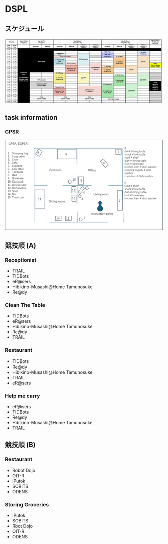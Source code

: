 # DSPL

## スケジュール
![](./dspl_schedule.png)

## task information
### GPSR
![](./GPSR_info.png)

## 競技順 (A)
### Receptionist
- TRAIL
- TIDBots
- eR@sers
- Hibikino-Musashi@Home Tamunosuke	
- Re@dy

### Clean The Table
- TIDBots
- eR@sers
- Hibikino-Musashi@Home Tamunosuke	
- Re@dy
- TRAIL

### Restaurant
- TIDBots
- Re@dy
- Hibikino-Musashi@Home Tamunosuke
- TRAIL
- eR@sers

### Help me carry
- eR@sers  
- TIDBots  
- Re@dy  
- Hibikino-Musashi@Home Tamunosuke  
- TRAIL 

## 競技順 (B)
### Restaurant
- Robot Dojo
- OIT-R
- iPutok
- SOBITS
- ODENS 

### Storing Groceries
- iPutok
- SOBITS
- Rbot Dojo
- OIT-R
- ODENS